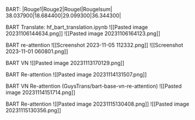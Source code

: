 BART: 
|Rouge1|Rouge2|Rougel|Rougelsum|
38.037900|18.684400|29.099300|36.344300|


BART Translate: hf_bart_translation.ipynb
![[Pasted image 20231106144634.png]]
![[Pasted image 20231106164123.png]]

BART re-attention
![[Screenshot 2023-11-05 112332.png]]
![[Screenshot 2023-11-01 060801.png]]

BART VN
![[Pasted image 20231113170129.png]]

BART Re-attention
![[Pasted image 20231114131507.png]]

BART VN Re-attention (GuysTrans/bart-base-vn-re-attention)
![[Pasted image 20231114151714.png]]

BART Re-attention
![[Pasted image 20231115130408.png]]
![[Pasted image 20231115130356.png]]